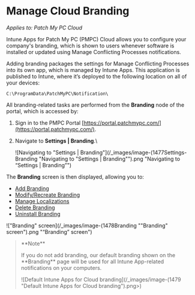 # Manage Cloud Branding

_Applies to: Patch My PC Cloud_

Intune Apps for Patch My PC (PMPC) Cloud allows you to configure your company's branding, which is shown to users whenever software is installed or updated using Manage Conflicting Processes notifications.

Adding branding packages the settings for Manage Conflicting Processes into its own app, which is managed by Intune Apps. This application is published to Intune, where it’s deployed to the following location on all of your devices:

```
C:\ProgramData\PatchMyPC\Notification\
```

All branding-related tasks are performed from the **Branding** node of the portal, which is accessed by:

1. Sign in to the PMPC Portal [https://portal.patchmypc.com/](https://portal.patchmypc.com/).
2.  Navigate to **Settings | Branding**.\


    ![Navigating to "Settings | Branding"](/_images/image-(1477Settings-Branding "Navigating to \"Settings | Branding\"").png "Navigating to “Settings | Branding”")

The **Branding** screen is then displayed, allowing you to:

* [Add Branding](add-cloud-branding.md)
* [Modify/Recreate Branding](modify-recreate-cloud-branding.md)
* [Manage Localizations](manage-localizations-in-cloud.md)
* [Delete Branding](delete-cloud-branding.md)
* [Uninstall Branding](uninstall-cloud-branding.md)

!["Branding" screen](/_images/image-(1478Branding "\"Branding\" screen").png "“Branding” screen")

<blockquote class="wp-block-quote">
<p>**Note**</p>
<p>If you do not add branding, our default branding shown on the **Branding** page will be used for all Intune App-related notifications on your computers.</p>
<p>![Default Intune Apps for Cloud branding](/_images/image-(1479 "Default Intune Apps for Cloud branding").png>)</p>
</blockquote>